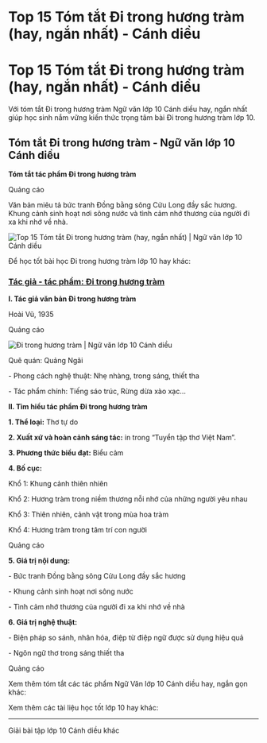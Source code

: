 # Top 15 Tóm tắt Đi trong hương tràm (hay, ngắn nhất) - Cánh diều

# Top 15 Tóm tắt Đi trong hương tràm (hay, ngắn nhất) - Cánh diều

Với tóm tắt Đi trong hương tràm Ngữ văn lớp 10 Cánh diều hay, ngắn nhất giúp học sinh nắm vững kiến thức trọng tâm bài Đi trong hương tràm lớp 10.

## Tóm tắt Đi trong hương tràm - Ngữ văn lớp 10 Cánh diều

**Tóm tắt tác phẩm Đi trong hương tràm**

Quảng cáo

Văn bản miêu tả bức tranh Đồng bằng sông Cửu Long đầy sắc hương. Khung cảnh sinh hoạt nơi sông nước và tình cảm nhớ thương của người đi xa khi nhớ về nhà.

![Top 15 Tóm tắt Đi trong hương tràm \(hay, ngắn nhất\) | Ngữ văn lớp 10 Cánh diều](https://vietjack.com/soan-van-lop-10-cd/images/tom-tat-di-trong-huong-tram.PNG)

Để học tốt bài học Đi trong hương tràm lớp 10 hay khác:

### [**Tác giả - tác phẩm: Đi trong hương tràm**](https://vietjack.com/soan-van-lop-10-cd/tac-gia-tac-pham-di-trong-huong-tram.jsp)

**I. Tác giả văn bản Đi trong hương tràm**

Hoài Vũ, 1935

Quảng cáo

![Đi trong hương tràm | Ngữ văn lớp 10 Cánh diều](https://vietjack.com/soan-van-lop-10-cd/images/tac-gia-tac-pham-di-trong-huong-tram.PNG)

Quê quán: Quảng Ngãi

\- Phong cách nghệ thuật: Nhẹ nhàng, trong sáng, thiết tha

\- Tác phẩm chính: Tiếng sáo trúc, Rừng dừa xào xạc…

**II. Tìm hiểu tác phẩm Đi trong hương tràm**

**1\. Thể loại:** Thơ tự do

**2\. Xuất xứ và hoàn cảnh sáng tác:** in trong “Tuyển tập thơ Việt Nam”.

**3\. Phương thức biểu đạt:** Biểu cảm

**4\. Bố cục:**

Khổ 1: Khung cảnh thiên nhiên

Khổ 2: Hương tràm trong niềm thương nỗi nhớ của những người yêu nhau

Khổ 3: Thiên nhiên, cảnh vật trong mùa hoa tràm

Khổ 4: Hương tràm trong tâm trí con người

Quảng cáo

**5\. Giá trị nội dung:**

\- Bức tranh Đồng bằng sông Cửu Long đầy sắc hương 

\- Khung cảnh sinh hoạt nơi sông nước

\- Tình cảm nhớ thương của người đi xa khi nhớ về nhà

**6\. Giá trị nghệ thuật:**

\- Biện pháp so sánh, nhân hóa, điệp từ điệp ngữ được sử dụng hiệu quả

\- Ngôn ngữ thơ trong sáng thiết tha

Quảng cáo

Xem thêm tóm tắt các tác phẩm Ngữ Văn lớp 10 Cánh diều hay, ngắn gọn khác:

Xem thêm các tài liệu học tốt lớp 10 hay khác:

* * *

Giải bài tập lớp 10 Cánh diều khác

